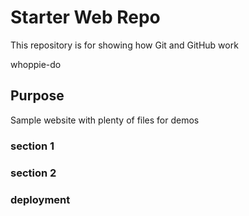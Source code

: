 # Starter Web Repo

This repository is for showing how Git and GitHub work

whoppie-do

## Purpose

Sample website with plenty of files for demos

### section 1

### section 2

### deployment